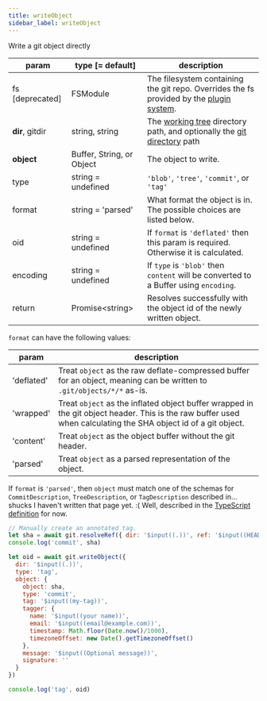 ```yaml
---
title: writeObject
sidebar_label: writeObject
---
```


Write a git object directly

| param           | type [= default]          | description                                                                                                    |
| --------------- | ------------------------- | -------------------------------------------------------------------------------------------------------------- |
| fs [deprecated] | FSModule                  | The filesystem containing the git repo. Overrides the fs provided by the [plugin system](./plugin_fs.md).      |
| **dir**, gitdir | string, string            | The [working tree](dir-vs-gitdir.md) directory path, and optionally the [git directory](dir-vs-gitdir.md) path |
| **object**      | Buffer, String, or Object | The object to write.                                                                                           |
| type            | string = undefined        | `'blob'`, `'tree'`, `'commit'`, or `'tag'`                                                                     |
| format          | string = 'parsed'         | What format the object is in. The possible choices are listed below.                                           |
| oid             | string = undefined        | If `format` is `'deflated'` then this param is required. Otherwise it is calculated.                           |
| encoding        | string = undefined        | If `type` is `'blob'` then `content` will be converted to a Buffer using `encoding`.                           |
| return          | Promise\<string\>         | Resolves successfully with the object id of the newly written object.                                          |

`format` can have the following values:

| param      | description                                                                                                                                                    |
| ---------- | -------------------------------------------------------------------------------------------------------------------------------------------------------------- |
| 'deflated' | Treat `object` as the raw deflate-compressed buffer for an object, meaning can be written to `.git/objects/*/*` as-is.                                         |
| 'wrapped'  | Treat `object` as the inflated object buffer wrapped in the git object header. This is the raw buffer used when calculating the SHA object id of a git object. |
| 'content'  | Treat `object` as the object buffer without the git header.                                                                                                    |
| 'parsed'   | Treat `object` as a parsed representation of the object.                                                                                                       |

If `format` is `'parsed'`, then `object` must match one of the schemas for `CommitDescription`, `TreeDescription`, or `TagDescription` described in... 
shucks I haven't written that page yet. :( Well, described in the [TypeScript definition](https://github.com/isomorphic-git/isomorphic-git/blob/master/src/index.d.ts) for now.

```js live
// Manually create an annotated tag.
let sha = await git.resolveRef({ dir: '$input((.))', ref: '$input((HEAD))' })
console.log('commit', sha)

let oid = await git.writeObject({
  dir: '$input((.))',
  type: 'tag',
  object: {
    object: sha,
    type: 'commit',
    tag: '$input((my-tag))',
    tagger: {
      name: '$input((your name))',
      email: '$input((email@example.com))',
      timestamp: Math.floor(Date.now()/1000),
      timezoneOffset: new Date().getTimezoneOffset()
    },
    message: '$input((Optional message))',
    signature: ''
  }
})

console.log('tag', oid)
```
